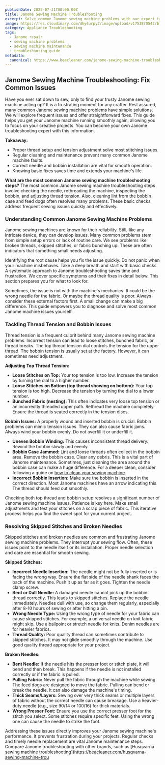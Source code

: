 ```yaml
---
publishDate: 2025-07-31T00:00:00Z
title: Janome Sewing Machine Troubleshooting
excerpt: Solve common Janome sewing machine problems with our expert troubleshooting guide. Learn quick fixes for tension, skipped stitches, and more.
image: https://res.cloudinary.com/dky6urpy2/image/upload/v1753870542/blog_image_1753870542_wqbg3k.webp
category: Appliance Troubleshooting
tags:
  - Janome repair
  - sewing machine problems
  - sewing machine maintenance
  - troubleshooting guide
metadata:
  canonical: https://www.beacleaner.com/janome-sewing-machine-troubleshooting
---
```


## Janome Sewing Machine Troubleshooting: Fix Common Issues

Have you ever sat down to sew, only to find your trusty Janome sewing machine acting up? It is a frustrating moment for any crafter. Rest assured, many common Janome sewing machine problems have simple solutions. We will explore frequent issues and offer straightforward fixes. This guide helps you get your Janome machine running smoothly again, allowing you to focus on your creative projects. You can become your own Janome troubleshooting expert with this information.

**Takeaway:**
*   Proper thread setup and tension adjustment solve most stitching issues.
*   Regular cleaning and maintenance prevent many common Janome machine faults.
*   Correct needle and bobbin installation are vital for smooth operation.
*   Knowing basic fixes saves time and extends your machine's life.

**What are the most common Janome sewing machine troubleshooting steps?**
The most common Janome sewing machine troubleshooting steps involve checking the needle, rethreading the machine, inspecting the bobbin, and adjusting thread tension. Also, cleaning lint from the bobbin case and feed dogs often resolves many problems. These basic checks address frequent sewing issues quickly and effectively.

### Understanding Common Janome Sewing Machine Problems

Janome sewing machines are known for their reliability. Still, like any intricate device, they can develop issues. Many common problems stem from simple setup errors or lack of routine care. We see problems like broken threads, skipped stitches, or fabric bunching up. These are often indicators that something small needs adjusting.

Identifying the root cause helps you fix the issue quickly. Do not panic when your machine misbehaves. Take a deep breath and start with basic checks. A systematic approach to Janome troubleshooting saves time and frustration. We cover specific symptoms and their fixes in detail below. This section prepares you for what to look for.

Sometimes, the issue is not with the machine's mechanics. It could be the wrong needle for the fabric. Or maybe the thread quality is poor. Always consider these external factors first. A small change can make a big difference. This guide empowers you to diagnose and solve most common Janome machine issues yourself.

### Tackling Thread Tension and Bobbin Issues

Thread tension is a frequent culprit behind many Janome sewing machine problems. Incorrect tension can lead to loose stitches, bunched fabric, or thread breaks. The top thread tension dial controls the tension for the upper thread. The bobbin tension is usually set at the factory. However, it can sometimes need adjustment.

**Adjusting Top Thread Tension:**
*   **Loose Stitches on Top:** Your top tension is too low. Increase the tension by turning the dial to a higher number.
*   **Loose Stitches on Bottom (top thread showing on bottom):** Your top tension is too high. Decrease the tension by turning the dial to a lower number.
*   **Bunched Fabric (nesting):** This often indicates very loose top tension or an incorrectly threaded upper path. Rethread the machine completely. Ensure the thread is seated correctly in the tension discs.

**Bobbin Issues:**
A properly wound and inserted bobbin is crucial. Bobbin problems can mimic tension issues. They can also cause fabric jams. Always wind your bobbin evenly. Do not overfill it or underfill it.

*   **Uneven Bobbin Winding:** This causes inconsistent thread delivery. Rewind the bobbin slowly and evenly.
*   **Bobbin Case Jammed:** Lint and loose threads often collect in the bobbin area. Remove the bobbin case. Clear any debris. This is a vital part of Janome maintenance. Sometimes, just cleaning the area around the bobbin case can make a huge difference. For a deeper clean, consider following a guide on [how to clean your sewing machine](https://beacleaner.com/how-to-clean-sewing-machine).
*   **Incorrect Bobbin Insertion:** Make sure the bobbin is inserted in the correct direction. Most Janome machines have an arrow indicating this. The thread should feed out smoothly.

Checking both top thread and bobbin setup resolves a significant number of Janome sewing machine issues. Patience is key here. Make small adjustments and test your stitches on a scrap piece of fabric. This iterative process helps you find the sweet spot for your current project.

### Resolving Skipped Stitches and Broken Needles

Skipped stitches and broken needles are common and frustrating Janome sewing machine problems. They interrupt your sewing flow. Often, these issues point to the needle itself or its installation. Proper needle selection and care are essential for smooth sewing.

**Skipped Stitches:**
*   **Incorrect Needle Insertion:** The needle might not be fully inserted or is facing the wrong way. Ensure the flat side of the needle shank faces the back of the machine. Push it up as far as it goes. Tighten the needle clamp screw.
*   **Bent or Dull Needle:** A damaged needle cannot pick up the bobbin thread correctly. This leads to skipped stitches. Replace the needle immediately. Needles dull with use, so change them regularly, especially after 8-10 hours of sewing or after hitting a pin.
*   **Wrong Needle Type:** Using the wrong type of needle for your fabric can cause skipped stitches. For example, a universal needle on knit fabric might skip. Use a ballpoint or stretch needle for knits. Denim needles are for heavier fabrics.
*   **Thread Quality:** Poor quality thread can sometimes contribute to skipped stitches. It may not glide smoothly through the machine. Use good quality thread appropriate for your project.

**Broken Needles:**
*   **Bent Needle:** If the needle hits the presser foot or stitch plate, it will bend and then break. This happens if the needle is not installed correctly or if the fabric is pulled.
*   **Pulling Fabric:** Never pull the fabric through the machine while sewing. The feed dogs are designed to move the fabric. Pulling can bend or break the needle. It can also damage the machine's timing.
*   **Thick Seams/Layers:** Sewing over very thick seams or multiple layers of fabric without the correct needle can cause breakage. Use a heavier-duty needle (e.g., size 90/14 or 100/16) for thick materials.
*   **Wrong Presser Foot:** Ensure you use the correct presser foot for the stitch you select. Some stitches require specific feet. Using the wrong one can cause the needle to strike the foot.

Addressing these issues directly improves your Janome sewing machine's performance. It prevents frustration during your projects. Regular checks and timely needle replacement are vital Janome maintenance steps. Compare Janome troubleshooting with other brands, such as [Husqvarna sewing machine troubleshooting](https://beacleaner.com/husqvarna-sewing-machine-trou